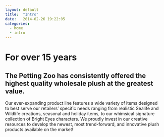 ```yaml
---
layout: default
title:  "Intro"
date:   2014-02-26 19:22:05
categories: 
  - home
  - intro
---
```


# For over 15 years
## The Petting Zoo has consistently offered the highest quality wholesale plush at the greatest value.

Our ever-expanding product line features a wide variety of items designed to best serve our retailers’ specific needs ranging from realistic Sealife and Wildlife creations, seasonal and holiday items, to our whimsical signature collection of Bright Eyes characters. We proudly invest in our creative resources to develop the newest, most trend-forward, and innovative plush products available on the market!